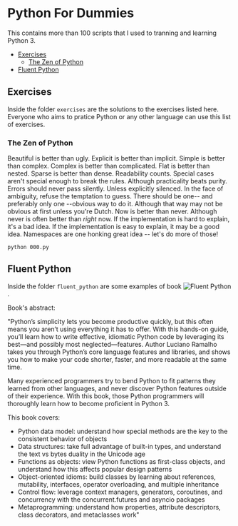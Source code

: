 # Python For Dummies
This contains more than 100 scripts that I used to tranning and learning Python 3.

- [Exercises](#exercises)
  - [The Zen of Python](#the-zen-of-python)
- [Fluent Python](#fluent-python)

## Exercises
Inside the folder `exercises` are the solutions to the exercises listed here. Everyone who aims to pratice Python or any other language can use this list of exercises.

### The Zen of Python
Beautiful is better than ugly.
Explicit is better than implicit.
Simple is better than complex.
Complex is better than complicated.
Flat is better than nested.
Sparse is better than dense.
Readability counts.
Special cases aren't special enough to break the rules.
Although practicality beats purity.
Errors should never pass silently.
Unless explicitly silenced.
In the face of ambiguity, refuse the temptation to guess.
There should be one-- and preferably only one --obvious way to do it.
Although that way may not be obvious at first unless you're Dutch.
Now is better than never.
Although never is often better than *right* now.
If the implementation is hard to explain, it's a bad idea.
If the implementation is easy to explain, it may be a good idea.
Namespaces are one honking great idea -- let's do more of those!

```
python 000.py
```

## Fluent Python
Inside the folder `fluent_python` are some examples of book ![Fluent Python](https://www.amazon.com/Fluent-Python-Concise-Effective-Programming-ebook-dp-B0131L3PW4/dp/B0131L3PW4/ref=mt_kindle).

Book's abstract:

"Python’s simplicity lets you become productive quickly, but this often means you aren’t using everything it has to offer. With this hands-on guide, you’ll learn how to write effective, idiomatic Python code by leveraging its best—and possibly most neglected—features. Author Luciano Ramalho takes you through Python’s core language features and libraries, and shows you how to make your code shorter, faster, and more readable at the same time.

Many experienced programmers try to bend Python to fit patterns they learned from other languages, and never discover Python features outside of their experience. With this book, those Python programmers will thoroughly learn how to become proficient in Python 3.

This book covers:

* Python data model: understand how special methods are the key to the consistent behavior of objects
* Data structures: take full advantage of built-in types, and understand the text vs bytes duality in the Unicode age
* Functions as objects: view Python functions as first-class objects, and understand how this affects popular design patterns
* Object-oriented idioms: build classes by learning about references, mutability, interfaces, operator overloading, and multiple inheritance
* Control flow: leverage context managers, generators, coroutines, and concurrency with the concurrent.futures and asyncio packages
* Metaprogramming: understand how properties, attribute descriptors, class decorators, and metaclasses work"
